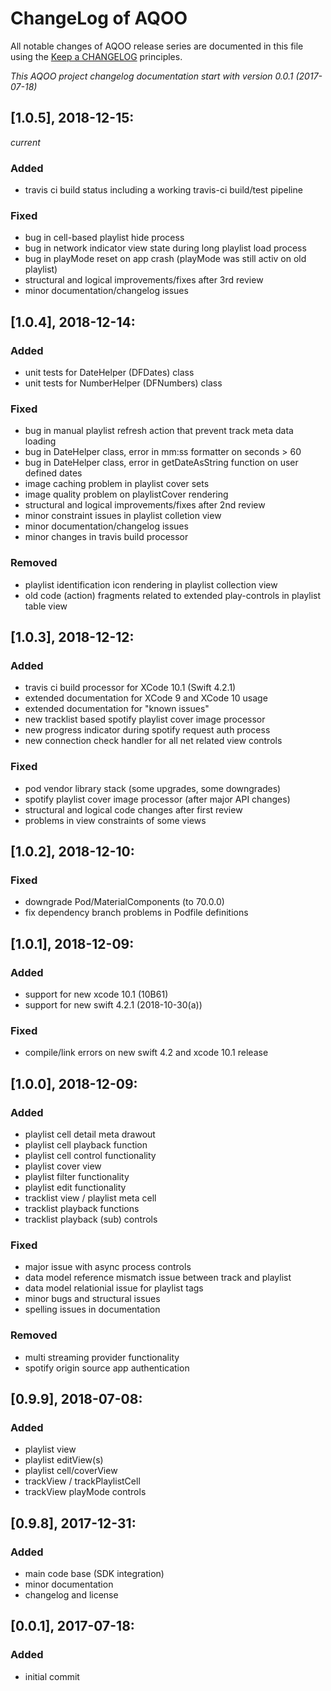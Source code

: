 # ChangeLog of AQOO

All notable changes of AQOO release series are documented in this file using the [Keep a CHANGELOG](http://keepachangelog.com/) principles.

_This AQOO project changelog documentation start with version 0.0.1 (2017-07-18)_

## [1.0.5], 2018-12-15:
_current_

### Added

* travis ci build status including a working travis-ci build/test pipeline

### Fixed

* bug in cell-based playlist hide process
* bug in network indicator view state during long playlist load process
* bug in playMode reset on app crash (playMode was still activ on old playlist)
* structural and logical improvements/fixes after 3rd review
* minor documentation/changelog issues


## [1.0.4], 2018-12-14:

### Added

* unit tests for DateHelper (DFDates) class
* unit tests for NumberHelper (DFNumbers) class

### Fixed

* bug in manual playlist refresh action that prevent track meta data loading
* bug in DateHelper class, error in mm:ss formatter on seconds > 60
* bug in DateHelper class, error in getDateAsString function on user defined dates
* image caching problem in playlist cover sets
* image quality problem on playlistCover rendering
* structural and logical improvements/fixes after 2nd review
* minor constraint issues in playlist colletion view
* minor documentation/changelog issues
* minor changes in travis build processor

### Removed

* playlist identification icon rendering in playlist collection view
* old code (action) fragments related to extended play-controls in playlist table view


## [1.0.3], 2018-12-12:

### Added

* travis ci build processor for XCode 10.1 (Swift 4.2.1)
* extended documentation for XCode 9 and XCode 10 usage
* extended documentation for "known issues"
* new tracklist based spotify playlist cover image processor
* new  progress indicator during spotify request auth process
* new connection check handler for all net related view controls

### Fixed

* pod vendor library stack (some upgrades, some downgrades)
* spotify playlist cover image processor (after major API changes)
* structural and logical code changes after first review
* problems in view constraints of some views

## [1.0.2], 2018-12-10:

### Fixed

* downgrade Pod/MaterialComponents (to 70.0.0)
* fix dependency branch problems in Podfile definitions


## [1.0.1], 2018-12-09:

### Added

* support for new xcode 10.1 (10B61)
* support for new swift 4.2.1 (2018-10-30(a))

### Fixed

* compile/link errors on new swift 4.2 and xcode 10.1 release


## [1.0.0], 2018-12-09:

### Added

* playlist cell detail meta drawout
* playlist cell playback function
* playlist cell control functionality
* playlist cover view
* playlist filter functionality
* playlist edit functionality
* tracklist view / playlist meta cell
* tracklist playback functions
* tracklist playback (sub) controls

### Fixed

* major issue with async process controls
* data model reference mismatch issue between track and playlist
* data model relationial issue for playlist tags
* minor bugs and structural issues
* spelling issues in documentation

### Removed

* multi streaming provider functionality
* spotify origin source app authentication


## [0.9.9], 2018-07-08:

### Added

* playlist view
* playlist editView(s)
* playlist cell/coverView
* trackView / trackPlaylistCell
* trackView playMode controls

## [0.9.8], 2017-12-31:

### Added

* main code base (SDK integration)
* minor documentation
* changelog and license

## [0.0.1], 2017-07-18:

### Added

* initial commit